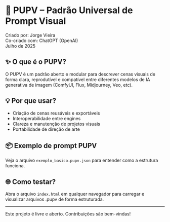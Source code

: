 # 🧠 PUPV – Padrão Universal de Prompt Visual

Criado por: Jorge Vieira  
Co-criado com: ChatGPT (OpenAI)  
Julho de 2025

## ✨ O que é o PUPV?
O PUPV é um padrão aberto e modular para descrever cenas visuais de forma clara, reprodutível e compatível entre diferentes modelos de IA generativa de imagem (ComfyUI, Flux, Midjourney, Veo, etc).

## 💡 Por que usar?
- Criação de cenas reusáveis e exportáveis
- Interoperabilidade entre engines
- Clareza e manutenção de projetos visuais
- Portabilidade de direção de arte

## 📦 Exemplo de prompt PUPV
Veja o arquivo `exemplo_basico.pupv.json` para entender como a estrutura funciona.

## 🌐 Como testar?
Abra o arquivo `index.html` em qualquer navegador para carregar e visualizar arquivos .pupv de forma estruturada.

---

Este projeto é livre e aberto. Contribuições são bem-vindas!
